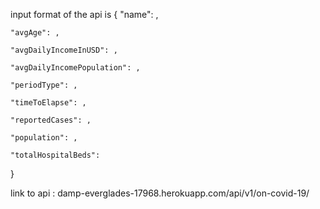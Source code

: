 input format of the api is 
{
    "name": ,

    "avgAge": ,

    "avgDailyIncomeInUSD": ,

    "avgDailyIncomePopulation": ,

    "periodType": ,

    "timeToElapse": ,
                    
    "reportedCases": ,

    "population": ,

    "totalHospitalBeds": 
                
}

link to api : damp-everglades-17968.herokuapp.com/api/v1/on-covid-19/
